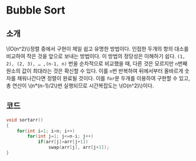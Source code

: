 # Bubble Sort

## 소개

\\(O(n^2)\\)정렬 중에서 구현이 제일 쉽고 유명한 방법이다. 인접한 두개의 항의 대소를 비교하여 작은 것을 앞으로 보내는 방법이다. 이 방법의 정당성은 이해하기 쉽다. `(1, 2), (2, 3), … ,(n-1, n)` 번을 순차적으로 비교했을 때, 다른 것은 모르지만 `n`번째 원소의 값이 최대라는 것은 확신할 수 있다. 이를 `n`번 반복하여 뒤에서부터 올바르게 숫자를 채워나간다면 정렬이 완료될 것이다. 이를 `for`문 두개를 이용하여 구현할 수 있고, 총 연산이 \\(n*(n-1)/2\\)번 실행되므로 시간복잡도는 \\(O(n^2)\\)이다.

## 코드

```c++
void sortarr()
{
    for(int i=1; i<n; i++)
        for(int j=1; j<=n-i; j++)
            if(arr[j]>arr[j+1])
                swap(arr[j], arr[j+1]);
}
```

### 